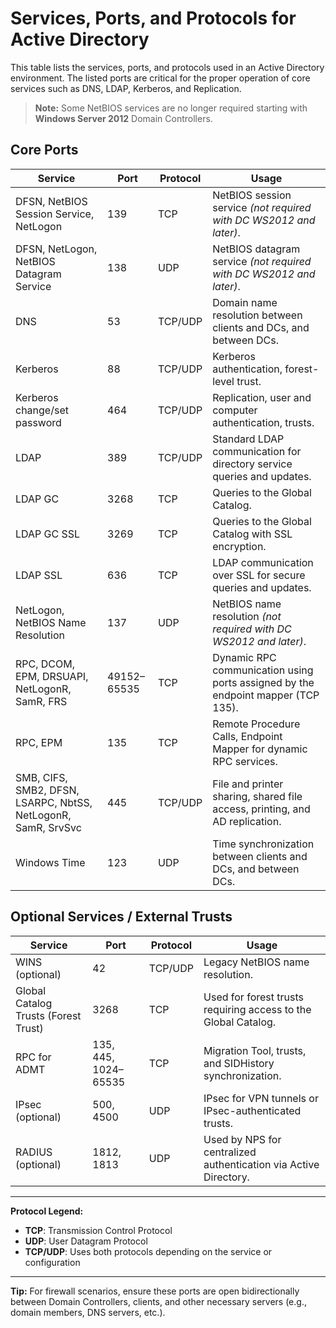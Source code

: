 # Services, Ports, and Protocols for Active Directory

This table lists the services, ports, and protocols used in an Active Directory environment. The listed ports are critical for the proper operation of core services such as DNS, LDAP, Kerberos, and Replication.

> **Note:** Some NetBIOS services are no longer required starting with **Windows Server 2012** Domain Controllers.

## Core Ports

| **Service**                                               | **Port**         | **Protocol** | **Usage**                                                                                 |
|-----------------------------------------------------------|------------------|--------------|-------------------------------------------------------------------------------------------|
| DFSN, NetBIOS Session Service, NetLogon                   | 139              | TCP          | NetBIOS session service *(not required with DC WS2012 and later)*.                       |
| DFSN, NetLogon, NetBIOS Datagram Service                  | 138              | UDP          | NetBIOS datagram service *(not required with DC WS2012 and later)*.                      |
| DNS                                                       | 53               | TCP/UDP      | Domain name resolution between clients and DCs, and between DCs.                         |
| Kerberos                                                  | 88               | TCP/UDP      | Kerberos authentication, forest-level trust.                                             |
| Kerberos change/set password                              | 464              | TCP/UDP      | Replication, user and computer authentication, trusts.                                   |
| LDAP                                                      | 389              | TCP/UDP      | Standard LDAP communication for directory service queries and updates.                   |
| LDAP GC                                                   | 3268             | TCP          | Queries to the Global Catalog.                                                           |
| LDAP GC SSL                                               | 3269             | TCP          | Queries to the Global Catalog with SSL encryption.                                       |
| LDAP SSL                                                  | 636              | TCP          | LDAP communication over SSL for secure queries and updates.                              |
| NetLogon, NetBIOS Name Resolution                         | 137              | UDP          | NetBIOS name resolution *(not required with DC WS2012 and later)*.                       |
| RPC, DCOM, EPM, DRSUAPI, NetLogonR, SamR, FRS             | 49152–65535      | TCP          | Dynamic RPC communication using ports assigned by the endpoint mapper (TCP 135).         |
| RPC, EPM                                                  | 135              | TCP          | Remote Procedure Calls, Endpoint Mapper for dynamic RPC services.                        |
| SMB, CIFS, SMB2, DFSN, LSARPC, NbtSS, NetLogonR, SamR, SrvSvc | 445           | TCP/UDP      | File and printer sharing, shared file access, printing, and AD replication.              |
| Windows Time                                              | 123              | UDP          | Time synchronization between clients and DCs, and between DCs.                           |

## Optional Services / External Trusts

| **Service**                          | **Port**           | **Protocol** | **Usage**                                                                 |
|--------------------------------------|--------------------|--------------|----------------------------------------------------------------------------|
| WINS (optional)                      | 42                 | TCP/UDP      | Legacy NetBIOS name resolution.                                           |
| Global Catalog Trusts (Forest Trust) | 3268               | TCP          | Used for forest trusts requiring access to the Global Catalog.            |
| RPC for ADMT                         | 135, 445, 1024–65535 | TCP        | Migration Tool, trusts, and SIDHistory synchronization.                   |
| IPsec (optional)                     | 500, 4500          | UDP          | IPsec for VPN tunnels or IPsec-authenticated trusts.                      |
| RADIUS (optional)                   | 1812, 1813         | UDP          | Used by NPS for centralized authentication via Active Directory.          |

---

**Protocol Legend:**
- **TCP**: Transmission Control Protocol
- **UDP**: User Datagram Protocol
- **TCP/UDP**: Uses both protocols depending on the service or configuration

---

**Tip:** For firewall scenarios, ensure these ports are open bidirectionally between Domain Controllers, clients, and other necessary servers (e.g., domain members, DNS servers, etc.).
